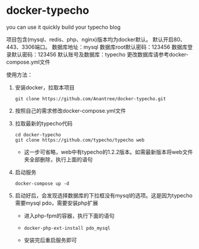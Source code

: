 # docker-typecho
you can use it quickly build your typecho blog

项目包含(mysql、redis、php、nginx)版本均为docker默认。
默认开启80、443、3306端口。
数据库地址：mysql
数据库root默认密码：123456
数据库登录默认密码：123456
默认账号及数据库：typecho
更改数据库请参考docker-compose.yml文件

使用方法：

1. 安装docker，拉取本项目

   ```git
   git clone https://github.com/Anantree/docker-typecho.git
   ```

2. 按照自己的需求修改docker-compose.yml文件

3. 拉取最新的typecho代码

   ```git
   cd docker-typecho
   git clone https://github.com/typecho/typecho web
   ```

   - 这一步可省略，web中有typecho的1.2.2版本。如需最新版本将web文件夹全部删除，执行上面的语句

4. 启动服务

   ```git
   docker-compose up -d
   ```

5. 启动好后，会发现选择数据库的下拉框没有mysql的选项。这是因为typecho需要mysql pdo，需要安装php扩展

   - 进入php-fpm的容器，执行下面的语句

   - ```shell
     docker-php-ext-install pdo_mysql
     ```

   - 安装完后重启服务即可















